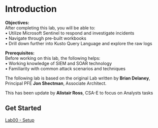 # Introduction

**Objectives:**<br>
After completing this lab, you will be able to:<br>
•	Utilize Microsoft Sentinel to respond and investigate incidents<br>
•	Navigate through pre-built workbooks<br>
•	Drill down further into Kusto Query Language and explore the raw logs<br>

**Prerequisites:**<br>
Before working on this lab, the following helps:<br>
•	Working knowledge of SIEM and SOAR technology<br>
•	Familiarity with common attack scenarios and techniques<br>

The following lab is based on the original Lab written by **Brian Delaney**, Principal PFE  **Jon Shectman**, Associate Architect.

This has been update by **Alistair Ross**, CSA-E to focus on Analysts tasks

## Get Started 
<a href="/LAB00/README.MD" target="_blank">Lab00 - Setup</a>

